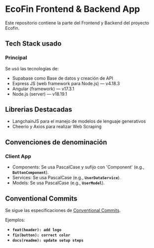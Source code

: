 # **EcoFin Frontend & Backend App**

Este repositorio contiene la parte del Frontend y Backend del proyecto Ecofin.

## **Tech Stack usado**

### **Principal**
Se usó las tecnologías de:
- Supabase como Base de datos y creación de API
- Express JS (web framework para Node.js) — v4.18.3
- Angular (framework) — v17.3.1
- Node.js (server) — v18.19.1

## **Librerias Destacadas**
- LangchainJS para el manejo de modelos de lenguaje generativos
- Cheerio y Axios para realizar Web Scraping

## **Convenciones de denominación**

### **Client App**

- Components: Se usa PascalCase y sufijo con 'Component' (e.g., **`ButtonComponent`**).
- Services: Se usa PascalCase (e.g., **`UserDataService`**).
- Models: Se usa PascalCase (e.g., **`UserModel`**).

## **Conventional Commits**

Se sigue las especificaciones de [Conventional Commits](https://www.conventionalcommits.org/).

Ejemplos:

- **`feat(header): add logo`**
- **`fix(button): correct color`**
- **`docs(readme): update setup steps`**
